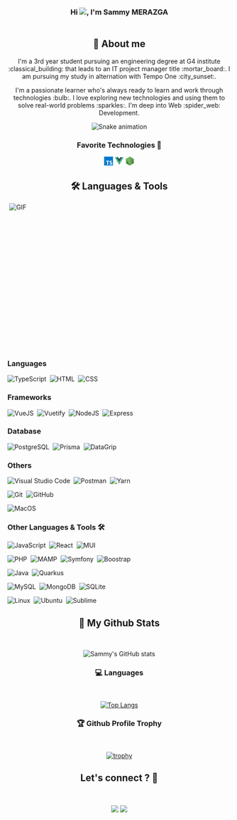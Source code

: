 ### <div align="center"> Hi <img src="https://media.giphy.com/media/hvRJCLFzcasrR4ia7z/giphy.gif" width="25px">, I'm Sammy MERAZGA </div> <br/>

<div align="center">
  
## :book: About me

<p align="center">I'm a 3rd year student pursuing an engineering degree at G4 institute :classical_building: that leads to an IT project manager title :mortar_board:. I am pursuing my study in alternation with Tempo One :city_sunset:.</p>

<p align="center">I'm a passionate learner who's always ready to learn and work through technologies :bulb:. I love exploring new technologies and using them to solve real-world problems :sparkles:. I'm deep into Web :spider_web: Development.
</p>

![Snake animation](https://user-images.githubusercontent.com/78353572/159122397-16cb4796-aca5-4899-bb82-c43efe56659a.svg)

<div align="center">

### Favorite Technologies 🥰

<code><img height="20" src="https://raw.githubusercontent.com/github/explore/80688e429a7d4ef2fca1e82350fe8e3517d3494d/topics/typescript/typescript.png"></code>
<code><img height="20" src="https://raw.githubusercontent.com/github/explore/80688e429a7d4ef2fca1e82350fe8e3517d3494d/topics/vue/vue.png"></code>
<code><img height="20" src="https://raw.githubusercontent.com/github/explore/80688e429a7d4ef2fca1e82350fe8e3517d3494d/topics/nodejs/nodejs.png"></code>

</div>
</div>

<div align="center">

## 🛠 Languages & Tools 

</div>

<img align="right" alt="GIF" src="https://user-images.githubusercontent.com/78353572/159122594-ec57b8cf-d7b0-4fcb-92c7-fec40c50a7c4.gif" width="500" height="350" />

### Languages 

![TypeScript](https://img.shields.io/badge/-TypeScript-000?&logo=TypeScript)&nbsp;
![HTML](https://img.shields.io/badge/-HTML-000?&logo=HTML5)&nbsp;
![CSS](https://img.shields.io/badge/-CSS-000?&logo=CSS3)&nbsp;

### Frameworks 

![VueJS](https://img.shields.io/badge/-VueJS-000?&logo=Vue.js)&nbsp;
![Vuetify](https://img.shields.io/badge/-Vuetify-000?&logo=Vuetify)&nbsp;
![NodeJS](https://img.shields.io/badge/-NodeJS-000?&logo=Node.js)&nbsp;
![Express](https://img.shields.io/badge/-Express-000?&logo=express)&nbsp;

### Database

![PostgreSQL](https://img.shields.io/badge/-PostgreSQL-000?&logo=postgresql)&nbsp;
![Prisma](https://img.shields.io/badge/-Prisma-000?&logo=prisma)&nbsp;
![DataGrip](https://img.shields.io/badge/-DataGrip-000?&logo=datagrip)&nbsp;

### Others

![Visual Studio Code](https://img.shields.io/badge/-VS%20Code-000?&logo=visualstudiocode)&nbsp;
![Postman](https://img.shields.io/badge/-Postman-000?&logo=postman)&nbsp;
![Yarn](https://img.shields.io/badge/-Yarn-000?&logo=yarn)&nbsp;

![Git](https://img.shields.io/badge/-Git-000?&logo=git)&nbsp;
![GitHub](https://img.shields.io/badge/-Github-000?&logo=github)&nbsp;

![MacOS](https://img.shields.io/badge/-MacOS-000?&logo=apple)&nbsp;

### Other Languages & Tools 🛠

![JavaScript](https://img.shields.io/badge/-JavaScript-000?&logo=JavaScript)&nbsp;
![React](https://img.shields.io/badge/-react-05122A?style=flat&logo=react)&nbsp;
![MUI](https://img.shields.io/badge/-mui-05122A?style=flat&logo=mui)&nbsp;

![PHP](https://img.shields.io/badge/-php-05122A?style=flat&logo=php)&nbsp;
![MAMP](https://img.shields.io/badge/-MAMP-05122A?style=flat&logo=MAMP)&nbsp;
![Symfony](https://img.shields.io/badge/-symfony-05122A?style=flat&logo=symfony)&nbsp;
![Boostrap](https://img.shields.io/badge/-bootstrap-05122A?style=flat&logo=bootstrap)&nbsp;

![Java](https://img.shields.io/badge/-Java-05122A?style=flat&logo=Java&logoColor=white)&nbsp;
![Quarkus](https://img.shields.io/badge/-quarkus-05122A?style=flat&logo=quarkus)&nbsp;

![MySQL](https://img.shields.io/badge/-MySQL-05122A?style=flat&logo=mysql&logoColor=white)&nbsp;
![MongoDB](https://img.shields.io/badge/-mongodb-05122A?style=flat&logo=mongodb)&nbsp;
![SQLite](https://img.shields.io/badge/-sqlite-05122A?style=flat&logo=sqlite)&nbsp;

![Linux](https://img.shields.io/badge/-Linux-05122A?style=flat&logo=linux&logoColor=white)&nbsp;
![Ubuntu](https://img.shields.io/badge/-ubuntu-05122A?style=flat&logo=ubuntu)&nbsp;
![Sublime](https://img.shields.io/badge/-sublimetext-05122A?style=flat&logo=sublimetext)&nbsp;

<div align="center">

## :signal_strength: My Github Stats
<br />

![Sammy's GitHub stats](https://github-readme-stats.vercel.app/api?username=SammyMERAZGA&show_icons=true&theme=dracula)

  
### :computer: Languages
<br />

[![Top Langs](https://github-readme-stats.vercel.app/api/top-langs/?username=SammyMERAZGA&layout=compact&theme=dracula)](https://github.com/SammyMERAZGA/github-readme-stats)

### :trophy: Github Profile Trophy
<br />

[![trophy](https://github-profile-trophy.vercel.app/?username=SammyMERAZGA&theme=dracula)](https://github.com/SammyMERAZGA/github-profile-trophy)
 
## Let's connect ? 🤝
<br />

<a href="https://fr.linkedin.com/in/sammy-merazga"><img src="https://img.shields.io/badge/-sammyMERAZGA-0077B5?style=flat&logo=Linkedin&logoColor=white"/></a>
<a href="mailto:sammy.merazga@gmail.com"><img src="https://img.shields.io/badge/-sammy.merazga@gmail.com-D14836?style=flat&logo=Gmail&logoColor=white"/></a>
  
</div>

